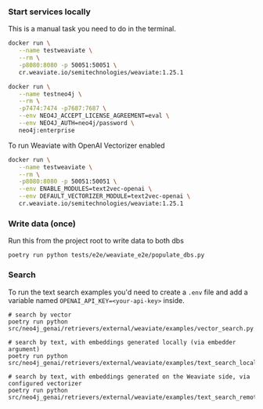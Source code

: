 ### Start services locally

This is a manual task you need to do in the terminal.

```bash
docker run \
   --name testweaviate \
   --rm \
   -p8080:8080 -p 50051:50051 \
   cr.weaviate.io/semitechnologies/weaviate:1.25.1

docker run \
   --name testneo4j \
   --rm \
   -p7474:7474 -p7687:7687 \
   --env NEO4J_ACCEPT_LICENSE_AGREEMENT=eval \
   --env NEO4J_AUTH=neo4j/password \
   neo4j:enterprise
```

To run Weaviate with OpenAI Vectorizer enabled

```bash
docker run \
   --name testweaviate \
   --rm \
   -p8080:8080 -p 50051:50051 \
   --env ENABLE_MODULES=text2vec-openai \
   --env DEFAULT_VECTORIZER_MODULE=text2vec-openai \
   cr.weaviate.io/semitechnologies/weaviate:1.25.1
```

### Write data (once)

Run this from the project root to write data to both dbs

```
poetry run python tests/e2e/weaviate_e2e/populate_dbs.py
```

### Search

To run the text search examples you'd need to create a `.env` file and add a variable named `OPENAI_API_KEY=<your-api-key>` inside.

```
# search by vector
poetry run python src/neo4j_genai/retrievers/external/weaviate/examples/vector_search.py

# search by text, with embeddings generated locally (via embedder argument)
poetry run python src/neo4j_genai/retrievers/external/weaviate/examples/text_search_local_embedder.py

# search by text, with embeddings generated on the Weaviate side, via configured vectorizer
poetry run python src/neo4j_genai/retrievers/external/weaviate/examples/text_search_remote_embedder.py
```
